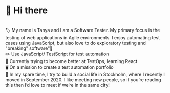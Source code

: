 <h1>👋 Hi there </h1><br>
🏷 My name is Tanya and I am a Software Tester. My primary focus is the testing of web applications in Agile environments. I enjoy automating test cases using JavaScript, but also love to do exploratory testing and "breaking" software"🐛 <br>
✏️ Use JavaScript/ TestScript for test automation<br>
🧠 Currently trying to become better at TestOps, learning React<br>
🖥  On a mission to create a test automation portfolio<br>
🙋 In my spare time, I try to build a social life in Stockholm, where I recently I moved in September 2020. I like meeting new people, so if you’re reading this then I’d love to meet if we’re in the same city!<br>